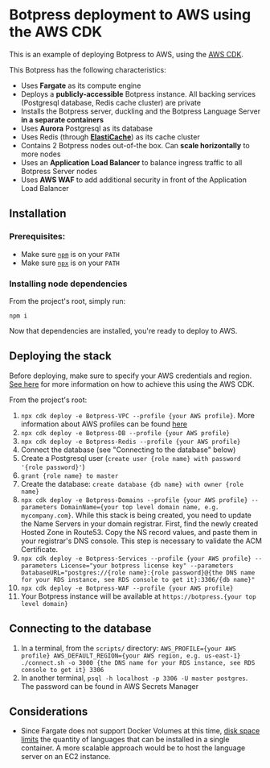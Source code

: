 # Botpress deployment to AWS using the AWS CDK

This is an example of deploying Botpress to AWS, using the [AWS CDK](https://github.com/aws/aws-cdk).

This Botpress has the following characteristics:

- Uses **Fargate** as its compute engine
- Deploys a **publicly-accessible** Botpress instance. All backing services (Postgresql database, Redis cache cluster) are private
- Installs the Botpress server, duckling and the Botpress Language Server **in a separate containers**
- Uses **Aurora** Postgresql as its database
- Uses Redis (through [**ElastiCache**](https://aws.amazon.com/elasticache/)) as its cache cluster
- Contains 2 Botpress nodes out-of-the box. Can **scale horizontally** to more nodes
- Uses an **Application Load Balancer** to balance ingress traffic to all Botpress Server nodes
- Uses **AWS WAF** to add additional security in front of the Application Load Balancer

## Installation

### Prerequisites:

- Make sure [`npm`](https://www.npmjs.com/get-npm) is on your `PATH`
- Make sure [`npx`](https://www.npmjs.com/package/npx) is on your `PATH`

### Installing node dependencies

From the project's root, simply run:

```
npm i
```

Now that dependencies are installed, you're ready to deploy to AWS.

## Deploying the stack

Before deploying, make sure to specify your AWS credentials and region. [See here](https://docs.aws.amazon.com/cdk/latest/guide/getting_started.html#getting_started_credentials) for more information on how to achieve this using the AWS CDK.

From the project's root:

1. `npx cdk deploy -e Botpress-VPC --profile {your AWS profile}`. More information about AWS profiles can be found [here](https://docs.aws.amazon.com/cli/latest/userguide/cli-configure-profiles.html)
2. `npx cdk deploy -e Botpress-DB --profile {your AWS profile}`
3. `npx cdk deploy -e Botpress-Redis --profile {your AWS profile}`
4. Connect the database (see "Connecting to the database" below)
5. Create a Postgresql user (`create user {role name} with password '{role password}'`)
6. `grant {role name} to master`
7. Create the database: `create database {db name} with owner {role name}`
8. `npx cdk deploy -e Botpress-Domains --profile {your AWS profile} --parameters DomainName={your top level domain name, e.g. mycompany.com}`. While this stack is being created, you need to update the Name Servers in your domain registrar. First, find the newly created Hosted Zone in Route53. Copy the NS record values, and paste them in your registrar's DNS console. This step is necessary to validate the ACM Certificate.
9. `npx cdk deploy -e Botpress-Services --profile {your AWS profile} --parameters License="your botpress license key" --parameters DatabaseURL="postgres://{role name}:{role password}@{the DNS name for your RDS instance, see RDS console to get it}:3306/{db name}"`
10. `npx cdk deploy -e Botpress-WAF --profile {your AWS profile}`
11. Your Botpress instance will be available at `https://botpress.{your top level domain}`

## Connecting to the database

1. In a terminal, from the `scripts/` directory: `AWS_PROFILE={your AWS profile} AWS_DEFAULT_REGION={your AWS region, e.g. us-east-1} ./connect.sh -o 3000 {the DNS name for your RDS instance, see RDS console to get it} 3306`
2. In another terminal, `psql -h localhost -p 3306 -U master postgres`. The password can be found in AWS Secrets Manager

## Considerations

- Since Fargate does not support Docker Volumes at this time, [disk space limits](https://docs.aws.amazon.com/AmazonECS/latest/developerguide/fargate-task-storage.html) the quantity of languages that can be installed in a single container. A more scalable approach would be to host the language server on an EC2 instance.
